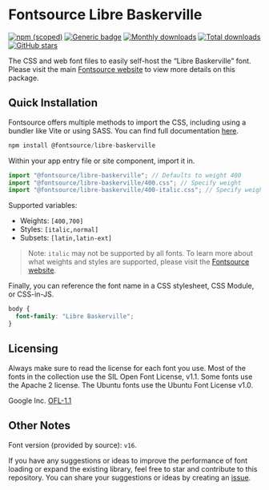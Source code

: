 # Fontsource Libre Baskerville

[![npm (scoped)](https://img.shields.io/npm/v/@fontsource/libre-baskerville?color=brightgreen)](https://www.npmjs.com/package/@fontsource/libre-baskerville) [![Generic badge](https://img.shields.io/badge/fontsource-passing-brightgreen)](https://github.com/fontsource/fontsource) [![Monthly downloads](https://badgen.net/npm/dm/@fontsource/libre-baskerville)](https://github.com/fontsource/fontsource) [![Total downloads](https://badgen.net/npm/dt/@fontsource/libre-baskerville)](https://github.com/fontsource/fontsource) [![GitHub stars](https://img.shields.io/github/stars/fontsource/fontsource.svg?style=social&label=Star)](https://github.com/fontsource/fontsource/stargazers)

The CSS and web font files to easily self-host the “Libre Baskerville” font. Please visit the main [Fontsource website](https://fontsource.org/fonts/libre-baskerville) to view more details on this package.

## Quick Installation

Fontsource offers multiple methods to import the CSS, including using a bundler like Vite or using SASS. You can find full documentation [here](https://fontsource.org/docs/getting-started/introduction).

```javascript
npm install @fontsource/libre-baskerville
```

Within your app entry file or site component, import it in.

```javascript
import "@fontsource/libre-baskerville"; // Defaults to weight 400
import "@fontsource/libre-baskerville/400.css"; // Specify weight
import "@fontsource/libre-baskerville/400-italic.css"; // Specify weight and style
```

Supported variables:
- Weights: `[400,700]`
- Styles: `[italic,normal]`
- Subsets: `[latin,latin-ext]`

> Note: `italic` may not be supported by all fonts. To learn more about what weights and styles are supported, please visit the [Fontsource website](https://fontsource.org/fonts/libre-baskerville).

Finally, you can reference the font name in a CSS stylesheet, CSS Module, or CSS-in-JS.

```css
body {
  font-family: "Libre Baskerville";
}
```

## Licensing
Always make sure to read the license for each font you use. Most of the fonts in the collection use the SIL Open Font License, v1.1. Some fonts use the Apache 2 license. The Ubuntu fonts use the Ubuntu Font License v1.0.

Google Inc.
[OFL-1.1](http://scripts.sil.org/OFL)

## Other Notes
Font version (provided by source): `v16`.

If you have any suggestions or ideas to improve the performance of font loading or expand the existing library, feel free to star and contribute to this repository. You can share your suggestions or ideas by creating an [issue](https://github.com/fontsource/fontsource/issues).